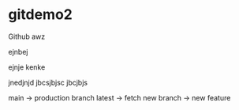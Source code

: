 # gitdemo2
Github
awz


ejnbej

ejnje
kenke


jnedjnjd
jbcsjbjsc
jbcjbjs



main -> production branch
latest -> fetch
new branch -> new feature


